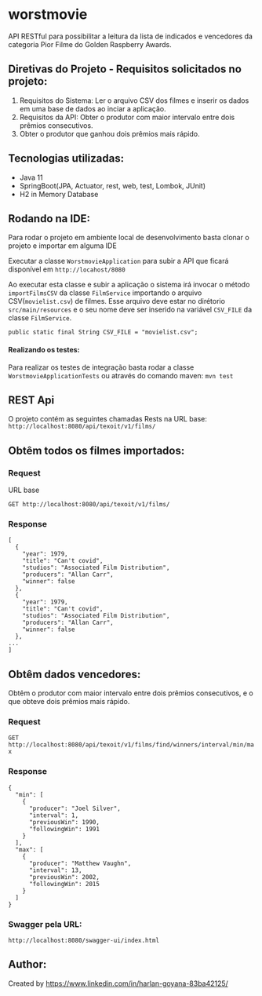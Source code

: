 # worstmovie
API RESTful para possibilitar a leitura da lista de indicados e vencedores da categoria Pior Filme do Golden Raspberry Awards.

## Diretivas do Projeto - Requisitos solicitados no projeto:
 1. Requisitos do Sistema: Ler o arquivo CSV dos filmes e inserir os dados em uma base de dados ao inciar a aplicação.
 2. Requisitos da API: Obter o  produtor com  maior  intervalo  entre  dois  prêmios consecutivos.
 3. Obter o  produtor que ganhou  dois  prêmios mais rápido.

## Tecnologias utilizadas:
* Java 11
* SpringBoot(JPA, Actuator, rest, web, test, Lombok, JUnit)
* H2 in Memory Database

## Rodando na IDE:
Para rodar o projeto em ambiente local de desenvolvimento basta clonar o projeto e importar em alguma IDE

Executar a classe ``` WorstmovieApplication ``` para subir a API que ficará disponível em ```http://locahost/8080```

Ao executar esta classe e subir a aplicação o sistema irá invocar o método ```importFilmsCSV``` da classe ```FilmService``` importando o arquivo CSV(```movielist.csv```)
de filmes.
Esse arquivo deve estar no dirétorio ```src/main/resources``` e o seu nome deve ser inserido na variável ```CSV_FILE``` da classe ```FilmService```.

`public static final String CSV_FILE = "movielist.csv";`

#### Realizando os testes:
Para realizar os testes de integração basta rodar a classe ```WorstmovieApplicationTests``` ou através do comando maven: ```mvn test```


## REST Api
O projeto contém as seguintes chamadas Rests na URL base: `http://localhost:8080/api/texoit/v1/films/`

## Obtêm todos os filmes importados:

### Request

URL base

`GET http://localhost:8080/api/texoit/v1/films/`

### Response
```
[
  {
    "year": 1979,
    "title": "Can't covid",
    "studios": "Associated Film Distribution",
    "producers": "Allan Carr",
    "winner": false
  },
  {
    "year": 1979,
    "title": "Can't covid",
    "studios": "Associated Film Distribution",
    "producers": "Allan Carr",
    "winner": false
  },
...
]
```


## Obtêm dados vencedores:
Obtêm o  produtor com  maior  intervalo  entre  dois  prêmios consecutivos,  e  o  que obteve dois prêmios mais rápido.

### Request

`GET http://localhost:8080/api/texoit/v1/films/find/winners/interval/min/max`

### Response
```
{
  "min": [
    {
      "producer": "Joel Silver",
      "interval": 1,
      "previousWin": 1990,
      "followingWin": 1991
    }
  ],
  "max": [
    {
      "producer": "Matthew Vaughn",
      "interval": 13,
      "previousWin": 2002,
      "followingWin": 2015
    }
  ]
}
```
### Swagger pela URL:

`http://localhost:8080/swagger-ui/index.html`

## Author:
Created by https://www.linkedin.com/in/harlan-goyana-83ba42125/
